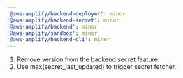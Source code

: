 ```yaml
---
'@aws-amplify/backend-deployer': minor
'@aws-amplify/backend-secret': minor
'@aws-amplify/backend': minor
'@aws-amplify/sandbox': minor
'@aws-amplify/backend-cli': minor
---
```


1. Remove version from the backend secret feature.
2. Use max(secret_last_updated) to trigger secret fetcher.
